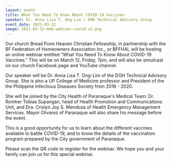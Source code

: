 ```yaml
---
layout: event
title: What You Need To Know About COVID-19 Vaccines
speaker: Dr. Anna Lisa T. Ong-Lim | DOH Technical Advisory Group
event_date: 2021-03-12
image: 2021-03-12-mkb-webinar-covid-v2.png
---
```


Our church Bread From Heaven Christian Fellowship, in partnership with the BF Federation of Homeowners Association Inc., or BFFHAI, will be hosting an online webinar entitled “What You Need To Know About COVID-19 Vaccines.” This will be on March 12, Friday, 7pm, and will also be simulcast on our church Facebook page and YouTube channel.

Our speaker will be Dr. Anna Lisa T. Ong-Lim of the DOH Technical Advisory Group. She is also a UP College of Medicine professor and President of the the Philippine Infectious Diseases Society from 2018 - 2020.

She will be joined by the City Health of Paranaque's Medical Team: Dr. Romher Tobias Supangan, head of Health Promotion and Communications Unit, and Dra. Crislyn Joy S. Mendoza of Health Emergency Management Services. Mayor Olivarez of Paranaque will also share his message before the event.

This is a good opportunity for us to learn about the different vaccines available to battle COVID-19, and to know the details of the vaccination program prepared by the City government of Paranaque.

Please scan the QR code to register for the webinar. We hope you and your family can join us for this special webinar.
